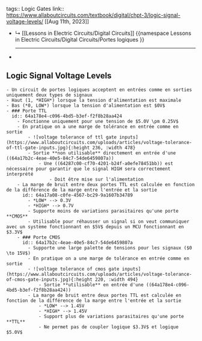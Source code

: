 tags:: Logic Gates
link:: https://www.allaboutcircuits.com/textbook/digital/chpt-3/logic-signal-voltage-levels/
[[Aug 11th, 2023]]

- ↳ [[Lessons in Electric Circuits/Digital Circuits]] 
  {{namespace Lessons in Electric Circuits/Digital Circuits/Portes logiques }}
  ***
-
## Logic Signal Voltage Levels
	- Un circuit de portes logiques acceptent en entrées comme en sorties uniquement deux types de signaux
	- Haut (1, *HIGH*) lorsque la tension d'alimentation est maximale
	- Bas (*0, LOW*) lorsque la tension d'alimentation est $0V$
	- ### Porte TTL
	  id:: 64a178e4-c096-4bd5-b3ef-f2f8b28aa424
		- Fonctionne uniquement pour une tension de $5.0V \pm 0.25V$
		- En pratique on a une marge de tolérance en entrée comme en sortie
			- ![voltage tolerance of ttl gate inputs](https://www.allaboutcircuits.com/uploads/articles/voltage-tolerance-of-ttl-gate-inputs.jpg){:height 236, :width 478}
			- Sortie **non utilisable** directement en entrée d'une ((64a17b2c-4eae-40e5-84c7-54de6459807a))
				- Une ((64287c00-cf70-4201-b24f-a0efe78451bb)) est nécessaire pour garantir que le signal HIGH sera correctement interprété
					- Doit être mise sur l'alimentation
		- La marge de bruit entre deux portes TTL est calculée en fonction de la différence de la marge entre l'entrée et la sortie
		  id:: 64a17a08-c0fe-4567-bc29-9a1607b34789
			- *LOW* --> 0.3V
			- *HIGH* --> 0.7V
			- Supporte moins de variations parasitaires qu'une porte **CMOS**
			- Utilisable pour réhausser un signal si on veut communiquer avec un système fonctionnant en $5V$ depuis un MCU fonctionnant en $3.3V$
		- ### Porte CMOS
		  id:: 64a17b2c-4eae-40e5-84c7-54de6459807a
			- Supporte une large palette de tensions pour les signaux ($0 \to 15V$)
			- En pratique on a une marge de tolérance en entrée comme en sortie
			- ![voltage tolerance of cmos gate inputs](https://www.allaboutcircuits.com/uploads/articles/voltage-tolerance-of-cmos-gate-inputs.jpg){:height 220, :width 494}
				- Sortie **utilisable** en entrée d'une ((64a178e4-c096-4bd5-b3ef-f2f8b28aa424))
			- La marge de bruit entre deux portes TTL est calculée en fonction de la différence de la marge entre l'entrée et la sortie
				- *LOW* --> 1.45V
				- *HIGH* --> 1.45V
				- Support plus de variations parasitaires qu'une porte **TTL**
				- Ne permet pas de coupler logique $3.3V$ et logique $5.0V$